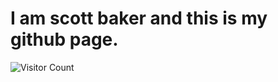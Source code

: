 # I am scott baker and this is my github page.

![Visitor Count](https://profile-counter.glitch.me/sgbakerr/count.svg)
